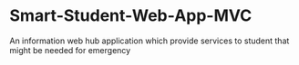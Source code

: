 # Smart-Student-Web-App-MVC
An information web hub application which provide services to student that might be needed for emergency
